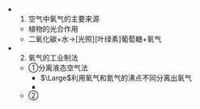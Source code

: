 -
  1. 空气中氧气的主要来源
	- 植物的光合作用
	- 二氧化碳+水->[光照][叶绿素]葡萄糖+氧气
-
  2. 氧气的工业制法
	- ①分离液态空气法
		- $\Large$利用氧气和氮气的沸点不同分离出氧气
		-
	- ②